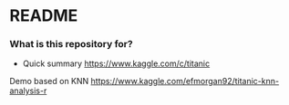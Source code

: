 # README #

### What is this repository for? ###

* Quick summary
https://www.kaggle.com/c/titanic

Demo based on KNN
https://www.kaggle.com/efmorgan92/titanic-knn-analysis-r
